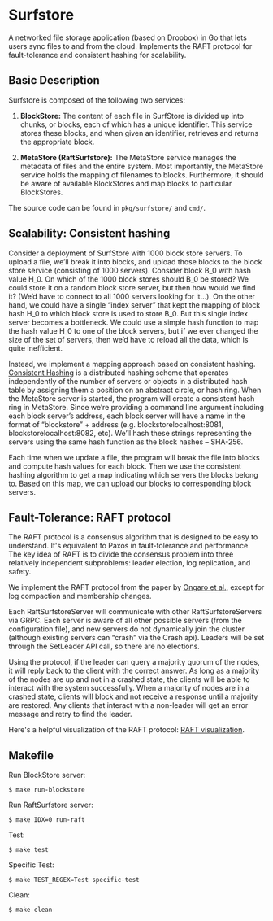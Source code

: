 # Surfstore

A networked file storage application (based on Dropbox) in Go that lets users sync files to and from the cloud. 
Implements the RAFT protocol for fault-tolerance and consistent hashing for scalability.

## Basic Description

Surfstore is composed of the following two services:

1. **BlockStore:** The content of each file in SurfStore is divided up into chunks, or blocks, each of which has a unique identifier. This service stores these blocks, and when given an identifier, retrieves and returns the appropriate block.

2. **MetaStore (RaftSurfstore):** The MetaStore service manages the metadata of files and the entire system. Most importantly, the MetaStore service holds the mapping of filenames to blocks. Furthermore, it should be aware of available BlockStores and map blocks to particular BlockStores.    

The source code can be found in `pkg/surfstore/` and `cmd/`. 

## Scalability: Consistent hashing

Consider a deployment of SurfStore with 1000 block store servers.  To upload a file, we’ll break it into blocks, and upload those blocks to the block store service (consisting of 1000 servers).  Consider block B_0 with hash value H_0.  On which of the 1000 block stores should B_0 be stored?  We could store it on a random block store server, but then how would we find it? (We’d have to connect to all 1000 servers looking for it…).  On the other hand, we could have a single “index server” that kept the mapping of block hash H_0 to which block store is used to store B_0.  But this single index server becomes a bottleneck.  We could use a simple hash function to map the hash value H_0 to one of the block servers, but if we ever changed the size of the set of servers, then we’d have to reload all the data, which is quite inefficient.

Instead, we implement a mapping approach based on consistent hashing.  [Consistent Hashing](https://en.wikipedia.org/wiki/Consistent_hashing) is a distributed hashing scheme that operates independently of the number of servers or objects in a distributed hash table by assigning them a position on an abstract circle, or hash ring. When the MetaStore server is started, the program will create a consistent hash ring in MetaStore. Since we’re providing a command line argument including each block server’s address, each block server will have a name in the format of “blockstore” + address (e.g. blockstorelocalhost:8081, blockstorelocalhost:8082, etc). We’ll hash these strings representing the servers using the same hash function as the block hashes – SHA-256.

Each time when we update a file, the program will break the file into blocks and compute hash values for each block. Then we use the consistent hashing algorithm to get a map indicating which servers the blocks belong to. Based on this map, we can upload our blocks to corresponding block servers. 

## Fault-Tolerance: RAFT protocol

The RAFT protocol is a consensus algorithm that is designed to be easy to understand. It's equivalent to Paxos in fault-tolerance and performance. The key idea of RAFT is to divide the consensus problem into three relatively independent subproblems: leader election, log replication, and safety. 

We implement the RAFT protocol from the paper by [Ongaro et al.](https://raft.github.io/raft.pdf), except for log compaction and membership changes. 

Each RaftSurfstoreServer will communicate with other RaftSurfstoreServers via GRPC. Each server is aware of all other possible servers (from the configuration file), and new servers do not dynamically join the cluster (although existing servers can “crash” via the Crash api). Leaders will be set through the SetLeader API call, so there are no elections.

Using the protocol, if the leader can query a majority quorum of the nodes, it will reply back to the client with the correct answer.  As long as a majority of the nodes are up and not in a crashed state, the clients will be able to interact with the system successfully.  When a majority of nodes are in a crashed state, clients will block and not receive a response until a majority are restored.  Any clients that interact with a non-leader will get an error message and retry to find the leader.

Here's a helpful visualization of the RAFT protocol: [RAFT visualization](http://thesecretlivesofdata.com/raft/).


## Makefile

Run BlockStore server:
```console
$ make run-blockstore
```

Run RaftSurfstore server:
```console
$ make IDX=0 run-raft
```

Test:
```console
$ make test
```

Specific Test:
```console
$ make TEST_REGEX=Test specific-test
```

Clean:
```console
$ make clean
```
